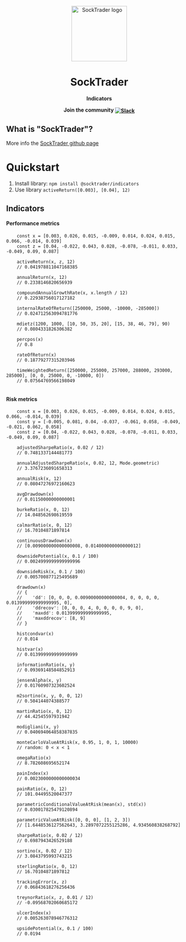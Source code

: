<p align="center"><img width="150" height="150" src="https://raw.githubusercontent.com/SockTrader/SockTrader/master/docs/assets/socktrader-logo.png" alt="SockTrader logo" /></p>

<h1 align="center">SockTrader</h1>
<p align="center"><b>Indicators</b></p>

<p align="center"><b>Join the community <a href="https://join.slack.com/t/socktrader/shared_invite/zt-12ncj65l3-T7cacrk7~cEacjZUyxnamA"><img valign="middle" src="https://img.shields.io/badge/Slack-4A154B?style=for-the-badge&logo=slack" alt="Slack"></a></b></p>

## What is "SockTrader"?

More info the [SockTrader github page](https://github.com/SockTrader/SockTrader)

# Quickstart

1. Install library: `npm install @socktrader/indicators`
2. Use library `activeReturn([0.003], [0.04], 12)`

## Indicators

#### Performance metrics

```
    const x = [0.003, 0.026, 0.015, -0.009, 0.014, 0.024, 0.015, 0.066, -0.014, 0.039]
    const z = [0.04, -0.022, 0.043, 0.028, -0.078, -0.011, 0.033, -0.049, 0.09, 0.087]
    
    activeReturn(x, z, 12)
    // 0.041978811047168385
    
    annualReturn(x, 12)
    // 0.2338146820656939
    
    compoundAnnualGrowthRate(x, x.length / 12)
    // 0.22938756017127182
    
    internalRateOfReturn([250000, 25000, -10000, -285000])
    // 0.024712563094781776
    
    mdietz(1200, 1000, [10, 50, 35, 20], [15, 38, 46, 79], 90)
    // 0.0804331826306382
    
    percpos(x)
    // 0.8
    
    rateOfReturn(x)
    // 0.18779277315203946
    
    timeWeightedReturn([250000, 255000, 257000, 288000, 293000, 285000], [0, 0, 25000, 0, -10000, 0])
    // 0.07564769566198049
    
```

#### Risk metrics

```
    const x = [0.003, 0.026, 0.015, -0.009, 0.014, 0.024, 0.015, 0.066, -0.014, 0.039]
    const y = [-0.005, 0.081, 0.04, -0.037, -0.061, 0.058, -0.049, -0.021, 0.062, 0.058]
    const z = [0.04, -0.022, 0.043, 0.028, -0.078, -0.011, 0.033, -0.049, 0.09, 0.087]
    
    adjustedSharpeRatio(x, 0.02 / 12)
    // 0.7481337144481773
    
    annualAdjustedSharpeRatio(x, 0.02, 12, Mode.geometric)
    // 3.3767236091658313
    
    annualRisk(x, 12)
    // 0.08047276972160623
    
    avgDrawdown(x)
    // 0.01150000000000001
    
    burkeRatio(x, 0, 12)
    // 14.048562698619559
    
    calmarRatio(x, 0, 12)
    // 16.70104871897814
    
    continuousDrawdown(x)
    // [0.009000000000000008, 0.014000000000000012]
    
    downsidePotential(x, 0.1 / 100)
    // 0.0024999999999999996
    
    downsideRisk(x, 0.1 / 100)
    // 0.005700877125495689
    
    drawdown(x) 
    // {
    //    'dd': [0, 0, 0, 0.00900000000000004, 0, 0, 0, 0, 0.013999999999999995, 0],
    //    'ddrecov': [0, 0, 0, 4, 0, 0, 0, 0, 9, 0],
    //    'maxdd': 0.013999999999999995,
    //    'maxddrecov': [8, 9]
    // }
    
    histcondvar(x)
    // 0.014
    
    histvar(x)
    // 0.013999999999999999
    
    informationRatio(x, y)
    // 0.09369148584852913
    
    jensenAlpha(x, y)
    // 0.01760907323602524
    
    m2sortino(x, y, 0, 0, 12)
    // 0.504144074388577
    
    martinRatio(x, 0, 12)
    // 44.42545597931942
    
    modigliani(x, y)
    // 0.040694064858387835
    
    monteCarloValueAtRisk(x, 0.95, 1, 0, 1, 10000)
    // random: 0 < x < 1
    
    omegaRatio(x)
    // 8.782608695652174
    
    painIndex(x)
    // 0.0023000000000000034
    
    painRatio(x, 0, 12)
    // 101.04495520047377
    
    parametricConditionalValueAtRisk(mean(x), std(x))
    // 0.030017825479120894
    
    parametricValueAtRisk([0, 0, 0], [1, 2, 3])
    // [1.6448536127562643, 3.2897072255125286, 4.934560838268792]
    
    sharpeRatio(x, 0.02 / 12)
    // 0.6987943426529188
    
    sortino(x, 0.02 / 12)
    // 3.0843795993743215
    
    sterlingRatio(x, 0, 12)
    // 16.70104871897812
    
    trackingError(x, z)
    // 0.06843618276256436
    
    treynorRatio(x, z, 0.01 / 12)
    // -0.09568702060685172
    
    ulcerIndex(x)
    // 0.005263078946776312
    
    upsidePotential(x, 0.1 / 100)
    // 0.0194
    
```

